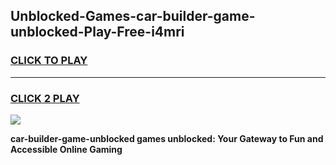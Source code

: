 
## Unblocked-Games-car-builder-game-unblocked-Play-Free-i4mri
<h3>
<a href="https://premium76.site?title=car-builder-game-unblocked&ref=19M">CLICK TO PLAY</a></h3>
<hr>

<h3>
<a href="https://premium76.site?title=car-builder-game-unblocked&ref=19M">CLICK 2 PLAY</a>
  
</h3>

<a href="https://premium76.site?title=car-builder-game-unblocked&ref=19M"><img src="https://clearcache.store/games.png"></a>


**car-builder-game-unblocked games unblocked: Your Gateway to Fun and Accessible Online Gaming**
